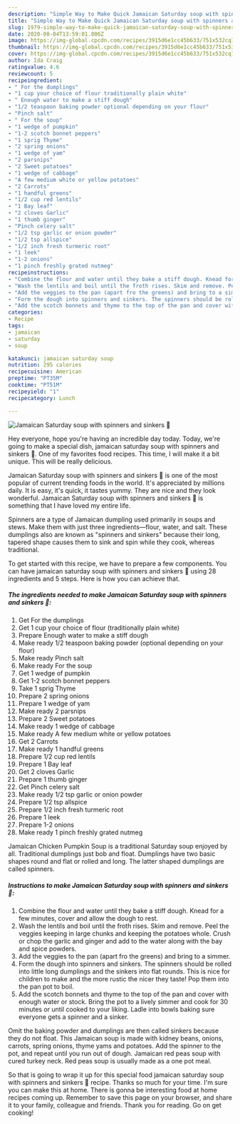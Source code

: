 ```yaml
---
description: "Simple Way to Make Quick Jamaican Saturday soup with spinners and sinkers 🌱"
title: "Simple Way to Make Quick Jamaican Saturday soup with spinners and sinkers 🌱"
slug: 1979-simple-way-to-make-quick-jamaican-saturday-soup-with-spinners-and-sinkers
date: 2020-08-04T13:59:01.806Z
image: https://img-global.cpcdn.com/recipes/3915d6e1cc45b633/751x532cq70/jamaican-saturday-soup-with-spinners-and-sinkers-🌱-recipe-main-photo.jpg
thumbnail: https://img-global.cpcdn.com/recipes/3915d6e1cc45b633/751x532cq70/jamaican-saturday-soup-with-spinners-and-sinkers-🌱-recipe-main-photo.jpg
cover: https://img-global.cpcdn.com/recipes/3915d6e1cc45b633/751x532cq70/jamaican-saturday-soup-with-spinners-and-sinkers-🌱-recipe-main-photo.jpg
author: Ida Craig
ratingvalue: 4.6
reviewcount: 5
recipeingredient:
- " For the dumplings"
- "1 cup your choice of flour traditionally plain white"
- " Enough water to make a stiff dough"
- "1/2 teaspoon baking powder optional depending on your flour"
- "Pinch salt"
- " For the soup"
- "1 wedge of pumpkin"
- "1-2 scotch bonnet peppers"
- "1 sprig Thyme"
- "2 spring onions"
- "1 wedge of yam"
- "2 parsnips"
- "2 Sweet potatoes"
- "1 wedge of cabbage"
- "A few medium white or yellow potatoes"
- "2 Carrots"
- "1 handful greens"
- "1/2 cup red lentils"
- "1 Bay leaf"
- "2 cloves Garlic"
- "1 thumb ginger"
- "Pinch celery salt"
- "1/2 tsp garlic or onion powder"
- "1/2 tsp allspice"
- "1/2 inch fresh turmeric root"
- "1 leek"
- "1-2 onions"
- "1 pinch freshly grated nutmeg"
recipeinstructions:
- "Combine the flour and water until they bake a stiff dough. Knead for a few minutes, cover and allow the dough to rest."
- "Wash the lentils and boil until the froth rises. Skim and remove. Peel the veggies keeping in large chunks and keeping the potatoes whole. Crush or chop the garlic and ginger and add to the water along with the bay and spice powders."
- "Add the veggies to the pan (apart fro the greens) and bring to a simmer."
- "Form the dough into spinners and sinkers. The spinners should be rolled into little long dumplings and the sinkers into flat rounds. This is nice for children to make and the more rustic the nicer they taste! Pop them into the pan pot to boil."
- "Add the scotch bonnets and thyme to the top of the pan and cover with enough water or stock. Bring the pot to a lively simmer and cook for 30 minutes or until cooked to your liking. Ladle into bowls baking sure everyone gets a spinner and a sinker."
categories:
- Recipe
tags:
- jamaican
- saturday
- soup

katakunci: jamaican saturday soup 
nutrition: 295 calories
recipecuisine: American
preptime: "PT35M"
cooktime: "PT51M"
recipeyield: "1"
recipecategory: Lunch

---
```



![Jamaican Saturday soup with spinners and sinkers 🌱](https://img-global.cpcdn.com/recipes/3915d6e1cc45b633/751x532cq70/jamaican-saturday-soup-with-spinners-and-sinkers-🌱-recipe-main-photo.jpg)

Hey everyone, hope you're having an incredible day today. Today, we're going to make a special dish, jamaican saturday soup with spinners and sinkers 🌱. One of my favorites food recipes. This time, I will make it a bit unique. This will be really delicious.

Jamaican Saturday soup with spinners and sinkers 🌱 is one of the most popular of current trending foods in the world. It's appreciated by millions daily. It is easy, it's quick, it tastes yummy. They are nice and they look wonderful. Jamaican Saturday soup with spinners and sinkers 🌱 is something that I have loved my entire life.

Spinners are a type of Jamaican dumpling used primarily in soups and stews. Make them with just three ingredients—flour, water, and salt. These dumplings also are known as &#34;spinners and sinkers&#34; because their long, tapered shape causes them to sink and spin while they cook, whereas traditional.


To get started with this recipe, we have to prepare a few components. You can have jamaican saturday soup with spinners and sinkers 🌱 using 28 ingredients and 5 steps. Here is how you can achieve that.

<!--inarticleads1-->

##### The ingredients needed to make Jamaican Saturday soup with spinners and sinkers 🌱:

1. Get  For the dumplings
1. Get 1 cup your choice of flour (traditionally plain white)
1. Prepare  Enough water to make a stiff dough
1. Make ready 1/2 teaspoon baking powder (optional depending on your flour)
1. Make ready Pinch salt
1. Make ready  For the soup
1. Get 1 wedge of pumpkin
1. Get 1-2 scotch bonnet peppers
1. Take 1 sprig Thyme
1. Prepare 2 spring onions
1. Prepare 1 wedge of yam
1. Make ready 2 parsnips
1. Prepare 2 Sweet potatoes
1. Make ready 1 wedge of cabbage
1. Make ready A few medium white or yellow potatoes
1. Get 2 Carrots
1. Make ready 1 handful greens
1. Prepare 1/2 cup red lentils
1. Prepare 1 Bay leaf
1. Get 2 cloves Garlic
1. Prepare 1 thumb ginger
1. Get Pinch celery salt
1. Make ready 1/2 tsp garlic or onion powder
1. Prepare 1/2 tsp allspice
1. Prepare 1/2 inch fresh turmeric root
1. Prepare 1 leek
1. Prepare 1-2 onions
1. Make ready 1 pinch freshly grated nutmeg


Jamaican Chicken Pumpkin Soup is a traditional Saturday soup enjoyed by all. Traditional dumplings just bob and float. Dumplings have two basic shapes round and flat or rolled and long. The latter shaped dumplings are called spinners. 

<!--inarticleads2-->

##### Instructions to make Jamaican Saturday soup with spinners and sinkers 🌱:

1. Combine the flour and water until they bake a stiff dough. Knead for a few minutes, cover and allow the dough to rest.
1. Wash the lentils and boil until the froth rises. Skim and remove. Peel the veggies keeping in large chunks and keeping the potatoes whole. Crush or chop the garlic and ginger and add to the water along with the bay and spice powders.
1. Add the veggies to the pan (apart fro the greens) and bring to a simmer.
1. Form the dough into spinners and sinkers. The spinners should be rolled into little long dumplings and the sinkers into flat rounds. This is nice for children to make and the more rustic the nicer they taste! Pop them into the pan pot to boil.
1. Add the scotch bonnets and thyme to the top of the pan and cover with enough water or stock. Bring the pot to a lively simmer and cook for 30 minutes or until cooked to your liking. Ladle into bowls baking sure everyone gets a spinner and a sinker.


Omit the baking powder and dumplings are then called sinkers because they do not float. This Jamaican soup is made with kidney beans, onions, carrots, spring onions, thyme yams and potatoes. Add the spinner to the pot, and repeat until you run out of dough. Jamaican red peas soup with cured turkey neck. Red peas soup is usually made as a one pot meal. 

So that is going to wrap it up for this special food jamaican saturday soup with spinners and sinkers 🌱 recipe. Thanks so much for your time. I'm sure you can make this at home. There is gonna be interesting food at home recipes coming up. Remember to save this page on your browser, and share it to your family, colleague and friends. Thank you for reading. Go on get cooking!
